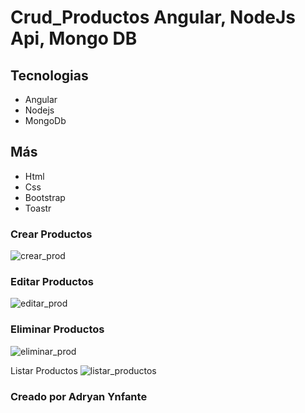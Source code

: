# Crud_Productos Angular, NodeJs Api, Mongo DB

## Tecnologias
- Angular
- Nodejs
- MongoDb

## Más
- Html
- Css
- Bootstrap 
- Toastr

### Crear Productos
![crear_prod](https://user-images.githubusercontent.com/92740455/160890252-ca7775ad-1811-4c49-90ab-9da158833918.jpg)

### Editar Productos
![editar_prod](https://user-images.githubusercontent.com/92740455/160890354-31805b0a-b760-467f-b9c5-de030483f7e2.jpg)

### Eliminar Productos
![eliminar_prod](https://user-images.githubusercontent.com/92740455/160890417-bf84d6af-fa40-4469-acd8-1c555349ac04.jpg)

Listar Productos
![listar_productos](https://user-images.githubusercontent.com/92740455/160890465-a8249ad5-00c3-4386-9a64-d0fcec30c438.jpg)


### Creado por Adryan Ynfante 
